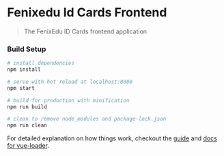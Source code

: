 # Fenixedu Id Cards Frontend

> The FenixEdu ID Cards frontend application


<!-- ### Running with mock

**Requirements**:

- **You must install node v10.5.0 and npm v6.1.0**. install **[nvm](https://github.com/nvm-sh/nvm)** if necessary.
- You must install the [mockoon](https://mockoon.com/) application
 

**Setup**:

- Copy the [mockoon.json](https://github.com/ist-dsi/fenixedu-id-cards/blob/new_tui/src/main/frontend/mockoon/mockoon.json) file to your clipboard;
- Open mockoon app and import the environment by going to Tools -> Import environment/route from clipboard.

**Run**:

Run the command related to starting with mock in the build setup. -->

<!-- ### Build Setup

```bash
# install dependencies
npm install

# start with mock and hot reload at localhost:8081
npm run mock

# serve with hot reload at localhost:8080
npm start

# build for production with minification
npm run dist

# build for production with analysis
npm run analysis

# clean to remove node_modules and package-lock.json
npm run clean
``` -->

### Build Setup

```bash
# install dependencies
npm install

# serve with hot reload at localhost:8080
npm start

# build for production with minification
npm run build

# clean to remove node_modules and package-lock.json
npm run clean
```

For detailed explanation on how things work, checkout the [guide](http://vuejs-templates.github.io/webpack/) and [docs for vue-loader](http://vuejs.github.io/vue-loader).
